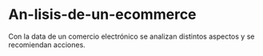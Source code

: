 # An-lisis-de-un-ecommerce
Con la data de un comercio electrónico se analizan distintos aspectos y se recomiendan acciones. 
